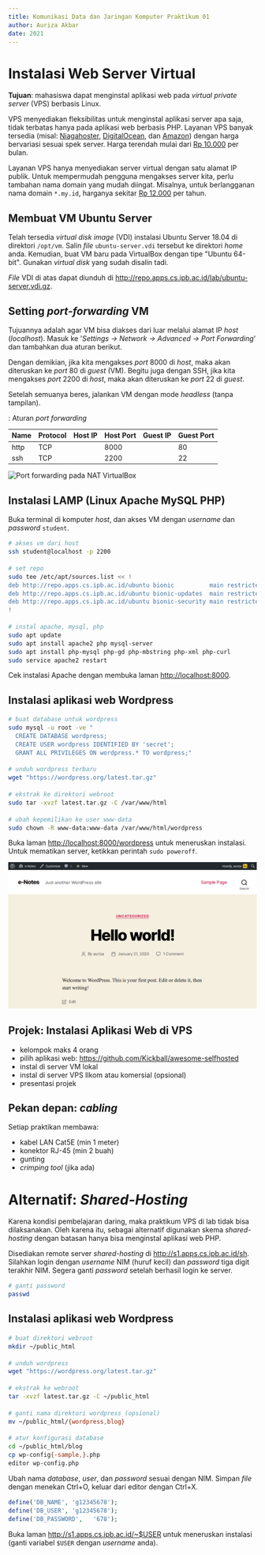 ```yaml
---
title: Komunikasi Data dan Jaringan Komputer Praktikum 01
author: Auriza Akbar
date: 2021
---
```


# Instalasi Web Server Virtual

**Tujuan**: mahasiswa dapat menginstal aplikasi web pada *virtual private
server* (VPS) berbasis Linux.

VPS menyediakan fleksibilitas untuk menginstal aplikasi server apa saja, tidak
terbatas hanya pada aplikasi web berbasis PHP. Layanan VPS banyak tersedia
(misal: [Niagahoster](https://www.niagahoster.co.id/cloud-vps-hosting),
[DigitalOcean](https://www.digitalocean.com/), dan
[Amazon](https://aws.amazon.com/ec2)) dengan harga bervariasi sesuai spek server.
Harga terendah mulai dari [Rp 10.000](https://www.tokopedia.com/search?st=product&q=vps%20linux&ob=3) per bulan.

Layanan VPS hanya menyediakan server virtual dengan satu alamat IP publik.
Untuk mempermudah pengguna mengakses server kita, perlu tambahan nama domain yang mudah diingat.
Misalnya, untuk berlangganan nama domain `*.my.id`, harganya sekitar [Rp 12.000](https://order2.rumahweb.com/?domain=komdat) per tahun.

## Membuat VM Ubuntu Server

Telah tersedia *virtual disk image* (VDI) instalasi Ubuntu Server 18.04 di
direktori `/opt/vm`.
Salin *file* `ubuntu-server.vdi` tersebut ke direktori *home* anda.
Kemudian, buat VM baru pada VirtualBox dengan tipe "Ubuntu 64-bit".
Gunakan *virtual disk* yang sudah disalin tadi.

*File* VDI di atas dapat diunduh di <http://repo.apps.cs.ipb.ac.id/lab/ubuntu-server.vdi.gz>.

## Setting *port-forwarding* VM

Tujuannya adalah agar VM bisa diakses dari luar melalui alamat IP *host* (*localhost*).
Masuk ke '*Settings -> Network -> Advanced -> Port Forwarding*' dan
tambahkan dua aturan berikut.

Dengan demikian, jika kita mengakses *port* 8000 di *host*, maka
akan diteruskan ke *port* 80 di *guest* (VM). Begitu juga dengan SSH,
jika kita mengakses *port* 2200 di *host*, maka akan diteruskan ke *port* 22 di
*guest*.

Setelah semuanya beres, jalankan VM dengan mode *headless* (tanpa tampilan).

: Aturan *port forwarding*

Name   | Protocol   | Host IP    | Host Port  | Guest IP   | Guest Port
----   | --------   | -------    | ---------  | --------   | ----------
http   | TCP        |            | 8000       |            | 80
ssh    | TCP        |            | 2200       |            | 22

![*Port forwarding* pada NAT VirtualBox](etc/1/vbox-nat.png)


## Instalasi LAMP (Linux Apache MySQL PHP)

Buka terminal di komputer *host*, dan akses VM dengan *username* dan *password* `student`.

```bash
# akses vm dari host
ssh student@localhost -p 2200

# set repo
sudo tee /etc/apt/sources.list << !
deb http://repo.apps.cs.ipb.ac.id/ubuntu bionic          main restricted universe multiverse
deb http://repo.apps.cs.ipb.ac.id/ubuntu bionic-updates  main restricted universe multiverse
deb http://repo.apps.cs.ipb.ac.id/ubuntu bionic-security main restricted universe multiverse
!

# instal apache, mysql, php
sudo apt update
sudo apt install apache2 php mysql-server
sudo apt install php-mysql php-gd php-mbstring php-xml php-curl
sudo service apache2 restart
```

Cek instalasi Apache dengan membuka laman <http://localhost:8000>.

## Instalasi aplikasi web Wordpress

```bash
# buat database untuk wordpress
sudo mysql -u root -ve "
  CREATE DATABASE wordpress;
  CREATE USER wordpress IDENTIFIED BY 'secret';
  GRANT ALL PRIVILEGES ON wordpress.* TO wordpress;"

# unduh wordpress terbaru
wget "https://wordpress.org/latest.tar.gz"

# ekstrak ke direktori webroot
sudo tar -xvzf latest.tar.gz -C /var/www/html

# ubah kepemilikan ke user www-data
sudo chown -R www-data:www-data /var/www/html/wordpress
```

Buka laman <http://localhost:8000/wordpress> untuk meneruskan instalasi.
Untuk mematikan server, ketikkan perintah `sudo poweroff`.

![Halaman utama Wordpress](etc/1/wordpress.png)


## Projek: Instalasi Aplikasi Web di VPS

- kelompok maks 4 orang
- pilih aplikasi web: <https://github.com/Kickball/awesome-selfhosted>
- instal di server VM lokal
- instal di server VPS Ilkom atau komersial (opsional)
- presentasi projek

## Pekan depan: *cabling*

Setiap praktikan membawa:

- kabel LAN Cat5E (min 1 meter)
- konektor RJ-45 (min 2 buah)
- gunting
- *crimping tool* (jika ada)


# Alternatif: *Shared-Hosting*

Karena kondisi pembelajaran daring, maka praktikum VPS di lab tidak bisa dilaksanakan.
Oleh karena itu, sebagai alternatif digunakan skema *shared-hosting* dengan
batasan hanya bisa menginstal aplikasi web PHP.

Disediakan remote server *shared-hosting* di <http://s1.apps.cs.ipb.ac.id/sh>.
Silahkan login dengan *username* NIM (huruf kecil) dan *password* tiga digit terakhir NIM.
Segera ganti *password* setelah berhasil login ke server.

```bash
# ganti password
passwd
```

<!--
## Setup Server

```bash
# instal apache, mysql, php
sudo a2enmod userdir rewrite
sudo sed -i '21,25 s/^/#/' /etc/apache2/mods-available/php7.2.conf
sudo service apache2 restart
# create user for each student
# create database for each user
```
-->

## Instalasi aplikasi web Wordpress

```bash
# buat direktori webroot
mkdir ~/public_html

# unduh wordpress
wget "https://wordpress.org/latest.tar.gz"

# ekstrak ke webroot
tar -xvzf latest.tar.gz -C ~/public_html

# ganti nama direktori wordpress (opsional)
mv ~/public_html/{wordpress,blog}

# atur konfigurasi database
cd ~/public_html/blog
cp wp-config{-sample,}.php
editor wp-config.php
```

Ubah nama *database*, *user*, dan *password* sesuai dengan NIM.
Simpan *file* dengan menekan Ctrl+O, keluar dari editor dengan Ctrl+X.

```php
define('DB_NAME', 'g12345678');
define('DB_USER', 'g12345678');
define('DB_PASSWORD',   '678');
```

Buka laman <http://s1.apps.cs.ipb.ac.id/~$USER> untuk meneruskan instalasi
(ganti variabel `$USER` dengan *username* anda).



<!--

## Tugas: Instalasi aplikasi web OwnCloud

Dokumentasikan langkah-langkahnya dengan singkat dan jelas.
Sertakan *screenshot* sebagai pelengkap.
Kumpulkan pada saat akhir praktikum.

Anda boleh mencoba instalasi aplikasi web berbasis PHP lainnya seperti VanillaForums, GNUSocial, SilverStripe, GetSimple, atau Ghost (berbasis Node.js).
Semua berkas instalasi dapat diunduh di <http://cs.ipb.ac.id/~auriza/komdat/webapp/>.

```bash
wget "https://download.owncloud.org/community/owncloud-7.0.4.tar.bz2"
sudo tar -xjf owncloud-7.0.4.tar.bz2 -C /var/www/html/
sudo chown -R www-data:www-data /var/www/html/owncloud
mysql -u root -p -vv -e "
  CREATE DATABASE owncloud;
  CREATE USER owncloud IDENTIFIED BY 'password';
  GRANT ALL PRIVILEGES ON owncloud.* TO owncloud;"
sudo aptitude install php5-gd
sudo service apache2 reload
```

Buka halaman <http://localhost:8888/owncloud> untuk meneruskan instalasi.

### Setting PHP untuk OwnCloud

```bash
sudo editor /etc/php5/apache2/php.ini
  post_max_size = 2G
  upload_max_filesize = 2G
  output_buffering = 0
  date.timezone = Asia/Jakarta
```

![Halaman utama OwnCloud](etc/1/owncloud.png)

- Vanilla Forums
    ```bash
    wget "http://cdn.vanillaforums.com/www.vanillaforums.org/addons/YJLWYW9YJXT7.zip"
    sudo unzip vanilla-core-2-1-3.zip -d /var/www/html/
    sudo chown -R www-data:www-data /var/www/html/vanilla
    mysql -u root -p -vv -e "\
      CREATE USER vanilla IDENTIFIED BY 'passw0rd'; \
      CREATE DATABASE vanilla; \
      GRANT ALL PRIVILEGES ON vanilla.* TO vanilla;"
    w3m "http://localhost/vanilla"
    ```

## Instalasi aplikasi web Node.js (ghost)

    ```bash
    $ sudo apt install nodejs nodejs-legacy npm
    $ wget "https://ghost.org/zip/ghost-0.5.2.zip"
    $ unzip ghost-0.5.2.zip -d ghost
    $ cd ghost
    $ npm install --production
    $ npm start
    ```

## Instalasi Moodle

wget "https://download.moodle.org/download.php/direct/stable34/moodle-latest-34.zip"

mysql -u root -p -v -e "
CREATE DATABASE moodle;
CREATE USER moodle IDENTIFIED BY 'first';
GRANT ALL PRIVILEGES ON moodle.* TO moodle;"

sudo apt install unzip
sudo unzip moodle-latest-34.zip -d /var/www/html

sudo chown -R www-data:www-data /var/www/html/moodle

sudo mkdir /var/www/moodledata
sudo chown -R www-data:www-data /var/www/moodledata

sudo apt install php-curl php-zip php-intl php-xmlrpc php-soap
sudo service apache2 restart

-->
